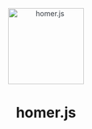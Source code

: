 <p align="center" style="color: #343a40">
  <img src="https://cdn.jsdelivr.net/gh/PaperTies/homer.js@98051247/homerjs.png" alt="homer.js" height="150" width="150">
  <h1 align="center">homer.js</h1>
</p>